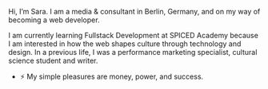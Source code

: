 Hi, I’m Sara. I am a  media &  consultant in Berlin, Germany, and on my way of becoming a web developer.

I am currently learning Fullstack Development at SPICED Academy because I am interested in how the web shapes culture through technology and design. In a previous life, I was a performance marketing specialist, cultural science student and writer.

- ⚡ My simple pleasures are money, power, and success.




<!--
**saracx/saracx** is a ✨ _special_ ✨ repository because its `README.md` (this file) appears on your GitHub profile.

Here are some ideas to get you started:

- 🔭 I’m currently working on ...
- 🌱 I’m currently learning ...
- 👯 I’m looking to collaborate on ...
- 🤔 I’m looking for help with ...
- 💬 Ask me about ...
- 📫 How to reach me: ...
- 😄 Pronouns: ...
- ⚡ Fun fact: ...
-->
